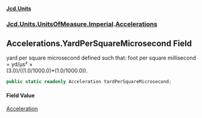 #### [Jcd.Units](index.md 'index')
### [Jcd.Units.UnitsOfMeasure.Imperial](Jcd.Units.UnitsOfMeasure.Imperial.md 'Jcd.Units.UnitsOfMeasure.Imperial').[Accelerations](Accelerations.md 'Jcd.Units.UnitsOfMeasure.Imperial.Accelerations')

## Accelerations.YardPerSquareMicrosecond Field

yard per square microsecond defined such that: foot per square millisecond = yd/μs² ×  
(3.0)/((1.0/1000.0)*(1.0/1000.0)).

```csharp
public static readonly Acceleration YardPerSquareMicrosecond;
```

#### Field Value
[Acceleration](Acceleration.md 'Jcd.Units.UnitTypes.Acceleration')